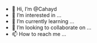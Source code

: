 - 👋 Hi, I’m @Cahayd
- 👀 I’m interested in ...
- 🌱 I’m currently learning ...
- 💞️ I’m looking to collaborate on ...
- 📫 How to reach me ...

<!---
Cahayd/Cahayd is a ✨ special ✨ repository because its `README.md` (this file) appears on your GitHub profile.
You can click the Preview link to take a look at your changes.
--->
